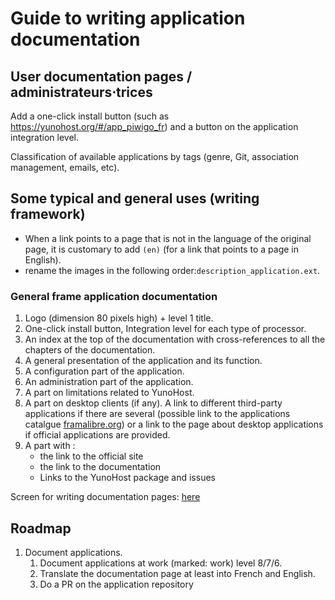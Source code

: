 # Guide to writing application documentation

## User documentation pages / administrateurs⋅trices

Add a one-click install button (such as https://yunohost.org/#/app_piwigo_fr) and a button on the application integration level.

Classification of available applications by tags (genre, Git, association management, emails, etc).

## Some typical and general uses (writing framework)

 + When a link points to a page that is not in the language of the original page, it is customary to add `(en)` (for a link that points to a page in English).
 + rename the images in the following order:`description_application.ext`.

### General frame application documentation

 1. Logo (dimension 80 pixels high) + level 1 title.
 1. One-click install button, Integration level for each type of processor.
 1. An index at the top of the documentation with cross-references to all the chapters of the documentation.
 1. A general presentation of the application and its function.
 2. A configuration part of the application.
 1. An administration part of the application.
 1. A part on limitations related to YunoHost.
 1. A part on desktop clients (if any). A link to different third-party applications if there are several (possible link to the applications catalgue [framalibre.org](https://framalibre.org)) or a link to the page about desktop applications if official applications are provided.
 1. A part with :
    - the link to the official site
    - the link to the documentation
    - Links to the YunoHost package and issues

Screen for writing documentation pages: [here](/app_writing_guide)

## Roadmap

1. Document applications.
   1. Document applications at work (marked: work) level 8/7/6.
   1. Translate the documentation page at least into French and English.
   1. Do a PR on the application repository
